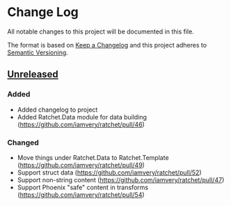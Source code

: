 # Change Log
All notable changes to this project will be documented in this file.

The format is based on [Keep a Changelog](http://keepachangelog.com/) and this
project adheres to [Semantic Versioning](http://semver.org/).

## [Unreleased]

### Added
- Added changelog to project
- Added Ratchet.Data module for data building (https://github.com/iamvery/ratchet/pull/46)

### Changed
- Move things under Ratchet.Data to Ratchet.Template (https://github.com/iamvery/ratchet/pull/49)
- Support struct data (https://github.com/iamvery/ratchet/pull/52)
- Support non-string content (https://github.com/iamvery/ratchet/pull/47)
- Support Phoenix "safe" content in transforms (https://github.com/iamvery/ratchet/pull/54)

[Unreleased]: https://github.com/olivierlacan/keep-a-changelog/compare/v0.3.3...HEAD
